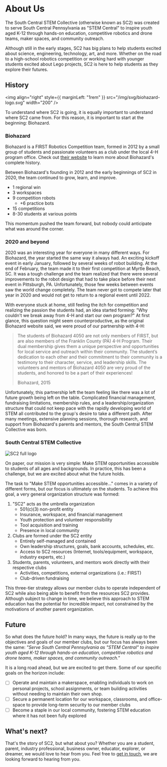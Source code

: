 # About Us

The South Central STEM Collective (otherwise known as SC2) was created to serve South Central Pennsylvania as "STEM Central" to inspire youth aged K-12 through hands-on education, competitive robotics and drone teams, maker spaces, and community outreach.

Although still in the early stages, SC2 has big plans to help students excited about science, engineering, technology, art, and more. Whether on the road to a high-school robotics competition or working hard with younger students excited about Lego projects, SC2 is here to help students as they explore their futures.

## History

<img align="right" style={{ marginLeft: "1rem" }} src="/img/svg/biohazard-logo.svg" width="200" />

To understand where SC2 is going, it is equally important to understand where SC2 came from. For this reason, it is important to start at the beginning: Biohazard.

### Biohazard

Biohazard is a FIRST Robotics Competition team, formed in 2012 by a small group of students and passionate volunteers as a club under the local 4-H program office. Check out [their website](https://biohazard4050.org/history) to learn more about Biohazard's complete history.

Between Biohazard's founding in 2012 and the early beginnings of SC2 in 2020, the team continued to grow, learn, and improve.

- 1 regional win
- 3 workspaces
- 9 competition robots
  - +6 practice bots
- 15 competitions
- 8-30 students at various points

This momentum pushed the team forward, but nobody could anticipate what was around the corner.

### 2020 and beyond

2020 was an interesting year for everyone in many different ways. For Biohazard, the year started the same way it always had. An exciting kickoff event in early January, followed by several weeks of robot building. At the end of February, the team made it to their first competition at Myrtle Beach, SC. It was a tough challenge and the team realized that there were several improvements to the robot design that had to take place before their next event in Pittsburgh, PA. Unfortunately, those few weeks between events saw the world change completely. The team never got to compete later that year in 2020 and would not get to return to a regional event until 2022.

With everyone stuck at home, still feeling the itch for competition and realizing the passion the students had, an idea started forming: "Why couldn't we break away from 4-H and start our own program?" At first glance, this question might seem counterproductive, as the original Biohazard website said, we were proud of our partnership with 4-H:

> The students of Biohazard 4050 are not only members of FIRST, but are also members of the Franklin County (PA) 4-H Program. Their dual membership gives them a unique perspective and opportunities for local service and outreach within their community. The student’s dedication to each other and their commitment to their community is a testimony to their character, service, and leadership skills. The volunteers and mentors of Biohazard 4050 are very proud of the students, and honored to be a part of their experiences!
>
> Biohazard, 2015

Unfortunately, this partnership left the team feeling like there was a lot of future growth being left on the table. Complicated financial management, fundraising limitations, membership rules, and a leadership/organization structure that could not keep pace with the rapidly developing world of STEM all contributed to the group's desire to take a different path. After many meetings, extensive planning sessions, thorough research, and support from Biohazard's parents and mentors, the South Central STEM Collective was born.

### South Central STEM Collective

![SC2 full logo](/img/svg/logo-color-full.svg)

On paper, our mission is very simple: Make STEM opportunities accessible to students of all ages and backgrounds. In practice, this has been a challenge, but we are excited about what the future holds.

The task to "Make STEM opportunities accessible..." comes in a variety of different forms, but our focus is ultimately on the students. To achieve this goal, a very general organization structure was formed:

1. "SC2" acts as the umbrella organization
   - 501(c)(3) non-profit entity
   - Insurance, workspace, and financial management
   - Youth protection and volunteer responsibility
   - Tool acquisition and training
   - Presence in local community
2. Clubs are formed under the SC2 entity
   - Entirely self-managed and contained
   - Own leadership structures, goals, bank accounts, schedules, etc.
   - Access to SC2 resources (Internet, tools/equipment, workspace, industry experts, etc.)
3. Students, parents, volunteers, and mentors work directly with their respective clubs
   - Activities, competitions, external organizations (i.e.: FIRST)
   - Club-driven fundraising

This three-tier strategy allows our member clubs to operate independent of SC2 while also being able to benefit from the resources SC2 provides. Although subject to change in time, we believe this approach to STEM education has the potential for incredible impact, not constrained by the motivations of another parent organization.

## Future

So what does the future hold? In many ways, the future is really up to the objectives and goals of our member clubs, but our focus has always been the same: _"Serve South Central Pennsylvania as "STEM Central" to inspire youth aged K-12 through hands-on education, competitive robotics and drone teams, maker spaces, and community outreach."_

It is a long road ahead, but we are excited to get there. Some of our specific goals on the horizon include:

- [ ] Operate and maintain a makerspace, enabling individuals to work on personal projects, school assignments, or team building activities without needing to maintain their own shop.
- [ ] Secure a permanent location for our workspace, classrooms, and office-space to provide long-term security to our member clubs
- [ ] Become a staple in our local community, fostering STEM education where it has not been fully explored

## What's next?

That's the story of SC2, but what about you? Whether you are a student, parent, industry professional, business owner, educator, explorer, or dreamer, we would love to hear from you. Feel free to [get in touch](/contact), we are looking forward to hearing from you.
